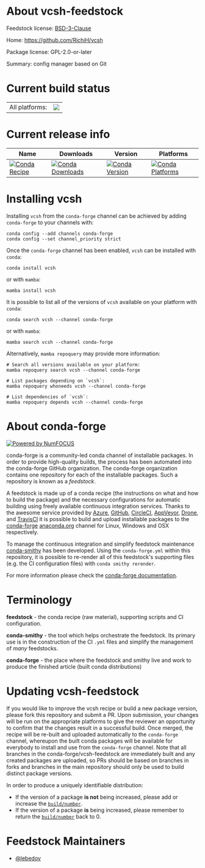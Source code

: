 About vcsh-feedstock
====================

Feedstock license: [BSD-3-Clause](https://github.com/conda-forge/vcsh-feedstock/blob/main/LICENSE.txt)

Home: https://github.com/RichiH/vcsh

Package license: GPL-2.0-or-later

Summary: config manager based on Git

Current build status
====================


<table><tr><td>All platforms:</td>
    <td>
      <a href="https://dev.azure.com/conda-forge/feedstock-builds/_build/latest?definitionId=6448&branchName=main">
        <img src="https://dev.azure.com/conda-forge/feedstock-builds/_apis/build/status/vcsh-feedstock?branchName=main">
      </a>
    </td>
  </tr>
</table>

Current release info
====================

| Name | Downloads | Version | Platforms |
| --- | --- | --- | --- |
| [![Conda Recipe](https://img.shields.io/badge/recipe-vcsh-green.svg)](https://anaconda.org/conda-forge/vcsh) | [![Conda Downloads](https://img.shields.io/conda/dn/conda-forge/vcsh.svg)](https://anaconda.org/conda-forge/vcsh) | [![Conda Version](https://img.shields.io/conda/vn/conda-forge/vcsh.svg)](https://anaconda.org/conda-forge/vcsh) | [![Conda Platforms](https://img.shields.io/conda/pn/conda-forge/vcsh.svg)](https://anaconda.org/conda-forge/vcsh) |

Installing vcsh
===============

Installing `vcsh` from the `conda-forge` channel can be achieved by adding `conda-forge` to your channels with:

```
conda config --add channels conda-forge
conda config --set channel_priority strict
```

Once the `conda-forge` channel has been enabled, `vcsh` can be installed with `conda`:

```
conda install vcsh
```

or with `mamba`:

```
mamba install vcsh
```

It is possible to list all of the versions of `vcsh` available on your platform with `conda`:

```
conda search vcsh --channel conda-forge
```

or with `mamba`:

```
mamba search vcsh --channel conda-forge
```

Alternatively, `mamba repoquery` may provide more information:

```
# Search all versions available on your platform:
mamba repoquery search vcsh --channel conda-forge

# List packages depending on `vcsh`:
mamba repoquery whoneeds vcsh --channel conda-forge

# List dependencies of `vcsh`:
mamba repoquery depends vcsh --channel conda-forge
```


About conda-forge
=================

[![Powered by
NumFOCUS](https://img.shields.io/badge/powered%20by-NumFOCUS-orange.svg?style=flat&colorA=E1523D&colorB=007D8A)](https://numfocus.org)

conda-forge is a community-led conda channel of installable packages.
In order to provide high-quality builds, the process has been automated into the
conda-forge GitHub organization. The conda-forge organization contains one repository
for each of the installable packages. Such a repository is known as a *feedstock*.

A feedstock is made up of a conda recipe (the instructions on what and how to build
the package) and the necessary configurations for automatic building using freely
available continuous integration services. Thanks to the awesome service provided by
[Azure](https://azure.microsoft.com/en-us/services/devops/), [GitHub](https://github.com/),
[CircleCI](https://circleci.com/), [AppVeyor](https://www.appveyor.com/),
[Drone](https://cloud.drone.io/welcome), and [TravisCI](https://travis-ci.com/)
it is possible to build and upload installable packages to the
[conda-forge](https://anaconda.org/conda-forge) [anaconda.org](https://anaconda.org/)
channel for Linux, Windows and OSX respectively.

To manage the continuous integration and simplify feedstock maintenance
[conda-smithy](https://github.com/conda-forge/conda-smithy) has been developed.
Using the ``conda-forge.yml`` within this repository, it is possible to re-render all of
this feedstock's supporting files (e.g. the CI configuration files) with ``conda smithy rerender``.

For more information please check the [conda-forge documentation](https://conda-forge.org/docs/).

Terminology
===========

**feedstock** - the conda recipe (raw material), supporting scripts and CI configuration.

**conda-smithy** - the tool which helps orchestrate the feedstock.
                   Its primary use is in the construction of the CI ``.yml`` files
                   and simplify the management of *many* feedstocks.

**conda-forge** - the place where the feedstock and smithy live and work to
                  produce the finished article (built conda distributions)


Updating vcsh-feedstock
=======================

If you would like to improve the vcsh recipe or build a new
package version, please fork this repository and submit a PR. Upon submission,
your changes will be run on the appropriate platforms to give the reviewer an
opportunity to confirm that the changes result in a successful build. Once
merged, the recipe will be re-built and uploaded automatically to the
`conda-forge` channel, whereupon the built conda packages will be available for
everybody to install and use from the `conda-forge` channel.
Note that all branches in the conda-forge/vcsh-feedstock are
immediately built and any created packages are uploaded, so PRs should be based
on branches in forks and branches in the main repository should only be used to
build distinct package versions.

In order to produce a uniquely identifiable distribution:
 * If the version of a package **is not** being increased, please add or increase
   the [``build/number``](https://docs.conda.io/projects/conda-build/en/latest/resources/define-metadata.html#build-number-and-string).
 * If the version of a package **is** being increased, please remember to return
   the [``build/number``](https://docs.conda.io/projects/conda-build/en/latest/resources/define-metadata.html#build-number-and-string)
   back to 0.

Feedstock Maintainers
=====================

* [@lebedov](https://github.com/lebedov/)

